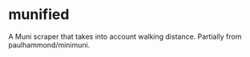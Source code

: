 munified
========

A Muni scraper that takes into account walking distance. Partially from paulhammond/minimuni.
